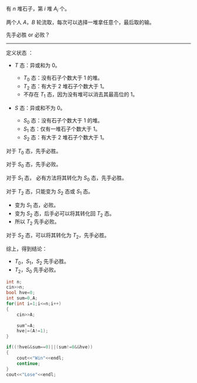 有 $n$ 堆石子，第 $i$ 堆 $A_i$ 个。

两个人 $A$，$B$ 轮流取，每次可以选择一堆拿任意个，最后取的输。

先手必胜 or 必败？

---

定义状态 ：

+ $T$ 态：异或和为 $0$。
    + $T_0$ 态：没有石子个数大于 $1$ 的堆。
    + $T_2$ 态：有大于 $2$ 堆石子个数大于 $1$。 
    + 不存在 $T_1$ 态，因为没有堆可以消去其最高位的 $1$。

+ $S$ 态：异或和不为 $0$。
    + $S_0$ 态：没有石子个数大于 $1$ 的堆。
    + $S_1$ 态：仅有一堆石子个数大于 $1$。
    + $S_2$ 态：有大于 $2$ 堆石子个数大于 $1$。



对于 $T_0$ 态，先手必胜。

对于 $S_0$ 态，先手必败。

对于 $S_1$ 态， 必有方法将其转化为 $S_0$ 态，先手必胜。

对于 $T_2$ 态，只能变为 $S_2$ 态或 $S_1$ 态。

+ 变为 $S_1$ 态，必败。
+ 变为 $S_2$ 态，后手必可以将其转化回 $T_2$ 态。
+ 所以 $T_2$ 先手必败。

对于 $S_2$ 态，可以将其转化为 $T_2$，先手必胜。



综上，得到结论：

+ $T_0$，$S_1$，$S_2$ 先手必胜。
+ $T_2$，$S_0$ 先手必败。



```cpp
int n;
cin>>n;
bool hve=0;
int sum=0,A;
for(int i=1;i<=n;i++)
{
	cin>>A;
    
	sum^=A;
	hve|=(A!=1);
}

if((!hve&&sum==0)||(sum!=0&&hve))
{
	cout<<"Win"<<endl;
	continue;
}
cout<<"Lose"<<endl;
```

